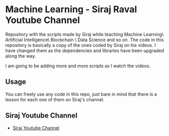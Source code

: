 # Machine Learning - Siraj Raval Youtube Channel

Repository with the scripts made by Siraj while teaching Machine Learning\ Artificial Intelligence\ Blockchain \ Data Science and so on.
The code in this repository is basically a copy of the ones coded by Siraj on his videos. I have changed them as the dependencies and libraries have been upgraded along the way.

I am going to be adding more and more scripts as I watch the videos.

## Usage
You can freely use any code in this repo, just bare in mind that there is a lesson for each one of them on Siraj's channel.

## Siraj Youtube Channel

* [Siraj Youtube Channel](https://www.youtube.com/channel/UCWN3xxRkmTPmbKwht9FuE5A/featured)

